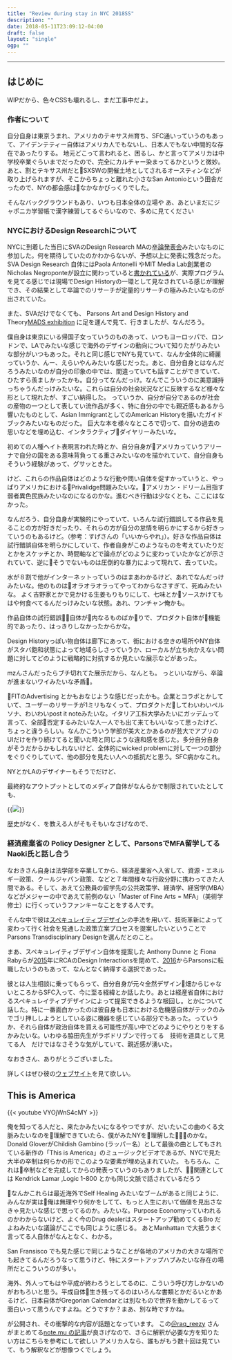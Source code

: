 ```yaml
---
title: "Review during stay in NYC 2018SS"
description: ""
date: 2018-05-11T23:09:12-04:00
draft: false
layout: "single"
ogp: ""
---
```

---

## はじめに
WIPだから、色々CSSも壊れるし、まだ工事中だよ。

### 作者について
自分自身は東京うまれ、アメリカのテキサス州育ち、SFC通いっていうのもあって、アイデンテティー自体はアメリカ人でもないし、日本人でもない中間的な存在であったりする。
地元どこって言われると、困るし、かと言ってアメリカは中学校卒業ぐらいまでだったので、完全にカルチャー染まってるかというと微妙。
あと、割とテキサス州だとSXSWの開催土地としてされるオースティンなどが取り上げられますが、そこからちょっと離れた小さなSan Antonioという田舎だったので、NYの都会感はなかなかびっくりでした。
  
そんなバックグラウンドもあり、いつも日本全体の立場や
あ、あといまだにジャポニカ学習帳で漢字練習してるぐらいなので、多めに見てください

### NYCにおけるDesign Researchについて
NYCに到着した当日にSVAのDesign Research MAの[卒論発表会](http://designresearch.sva.edu/public/sva-ma-design-research-thesis-presentations/)みたいなものに参加した。何を期待していたのかわからないが、予想以上に発表に残念だった。SVA Design Research 自体にはPaola Antonelli やMIT Media Lab創業者のNicholas Negroponteが設立に関わっていると[書かれている](http://designresearch.sva.edu/program/)が、実際プログラムを見てる感じでは現場でDesign Historyの一環として見なされている感じが理解でき、その結果として卒論でのリサーチが定量的リサーチの極みみたいなものが出されていた。

また、SVAだけでなくても、 Parsons Art and Design History and Theory[MADS exhibition](https://events.newschool.edu/event/art_and_design_history_and_theory_mads_exhibition) に足を運んで見て、行きましたが、なんだろう。

僕自身は東京にいる帰国子女っていうのものあって、いつもヨーロッパで、ロンドンで、LAでみたいな感じで海外のデザインの動向について知りたがりみたいな部分がいつもあった。それと同じ感じでNYも見ていて、なんか全体的に綺麗っていうか、んー、えらいやんみたいな感じだった。あと、自分自身とはなんだろうみたいなのが自分の印象の中では、間違っていても話すことができていて、ひたすら羨ましかったかも。自分ってなんだっけ。なんでこういうのに美意識持っちゃうんだっけみたいな。これらは自分の社会状況などに反映するなど様々な形として現れたが、すごい納得した。
っていうか、自分が自分であるのが社会の産物の一つとして表してい流作品が多く、特に自分の中でも親近感もあるから響いたものとして、Asian ImmigrantとしてのAmerican Historyを描いたガイドブックみたいなものだった。
巨大な本を様々なところで切って、自分の過去の思いなどを埋め込む、インタラクティブダイヤリーみたいな。

初めての人種ヘイト表現言われた時とか、自分自身がアメリカっていうアリーナで自分の国をある意味背負ってる重さみたいなのを描かれていて、自分自身もそういう経験があって、グサッときた。


けど、これらの作品自体はどのような行動や問い自体を促すかっていうと、やっぱりアメリカにおけるPrivalidge問題みたいな。アメリカン・ドリーム目指す弱者異色民族みたいなのになるのかな。進むべき行動は少なくとも、ここにはなかった。

なんだろう、自分自身が実験的にやっていて、いろんな試行錯誤してる作品を見ることの方が好きだったり、それらの方が自分の怠情を明らかにするから好きっていうのもあるけど。（参考：すげさんの「いいからやれ」）。好きな作品自体は試行錯誤自体を明らかにしていて、作者自身がこのようなものを考えていたりだとかをスケッチとか、時間軸などで論点がどのように変わっていたかなどが示されていて、逆にそうでないものは圧倒的な暴力によって現れて、去っていた。

水が８割で他がインターネットっていうのはまあわかるけど、あれでなんだっけみたいな。他のものはオラオラオラってやってわからなさすぎて、死ぬみたいな。
よく吉野家とかで見かける生姜もりもりにして、七味とかソースかけてもはや何食べてるんだっけみたいな状態。あれ、ワンチャン俺かも。


作品自体の試行錯誤自体が内なるものばかりで、プロダクト自体が機能的であったり、はっきりしなかったからかな。








Design Historyっぽい物自体は廊下にあって、街における空きの場所やNY自体がスタバ飽和状態によって地域らしさっていうか、ローカルが立ち向かえない問題に対してどのように戦略的に対抗するか見たいな展示などがあった。

mzんさんだったらブチ切れてた展示だから、なんとも。
っといいながら、卒論が進まないワイみたいな矛盾。

FITのAdvertising とかもおなじような感じだったかも。企業とコラボとかしていて、ユーザーのリサーチが1ミリもなくって、プロダクトだしてわいわいペルソナ、わいわいpost it noteみたいな。イタリア工科大学みたいにガッデムって言って、全部否定するみたいな人一人でも出て来てもいいなって思ったけど、ちょっと違うらしい。なんかこういう学部が美大とかあるのが芸大でアプリのUIだけを作り続けてると聞いた時と同じような違和感を感じた。多分自分自身がそうだからかもしれないけど、全体的にwicked problemに対して一つの部分をぐりぐりしていて、他の部分を見たい人への抵抗だと思う。SFC病かなこれ。





NYとかLAのデザイナーもそうでだけど、
  
最終的なアウトプットとしてのメディア自体がなんらかで制限されていたとしても、[](http://designresearch.sva.edu/research/power-is-boring/)

{{<img src="img/blog/18ss-nyc/sva-dr.jpg">}}

歴史がなく、を教える人がそもそもいなさげなので、

### 経済産業省の Policy Designer として、ParsonsでMFA留学してる Naoki氏と話し合う

なおきさん自身は法学部を卒業してから、経済産業省へ入省して、資源・エネルギー政策、クールジャパン政策、などと７年間様々な行政分野に携わってきた人間である。そして、あえて公務員の留学先の公共政策学、経済学、経営学(MBA）などがメジャーの中であえて前例のない「Master of Fine Arts = MFA」（美術学修士）に行くっていうファンキーなことをする人です。

そんな中で彼は[スペキュレイティブデザイン](http://10plus1.jp/monthly/2016/04/issue-01.php)の手法を用いて、技術革新によって変わって行く社会を見通した政策立案プロセスを提案したいということでParsons Transdisciplinary Designを選んだとのこと。 
  
まあ、スペキュレイティブデザイン自体を提案した Anthony Dunne と Fiona Rabyらが[2015](https://www.dezeen.com/2015/03/05/dunne-raby-step-down-design-interactions-royal-college-of-art-london/)年にRCAのDesign Interactionsを閉めて、[2016](https://www.newschool.edu/pressroom/pressreleases/2016/dunneandraby.html)からParsonsに転職したいうのもあって、なんとなく納得する選択であった。


彼とは人生相談に乗ってもらって、自分自身が元々全然デザイン畑からじゃないところからSFC入って、今に至る経緯とか話したり。あとは経産省自体におけるスペキュレイティブデザインによって提案できるような根回し。とかについて話した。特に一番面白かったのは彼自身も日本における危機感自体がテックのみでゴリ押ししようとしている姿に機器を感じている部分でもあった。っていうか、それら自体が政治自体を買える可能性が高い中でどのようにやりとりをするかみたいな。いわゆる脇田先生がラボドリブンで行ってる　技術を道具として見てる人　だけではなさそうな気がしていて、親近感が湧いた。

なおきさん、ありがとうございました。

詳しくはぜひ彼の[ウェブサイト](http://policy-designer.com/)を見て欲しい。

## This is America
{{< youtube VYOjWnS4cMY >}}

  
俺を知ってる人だと、来たかみたいになるやつですが、だいたいこの曲のくる文脈みたいなのを理解できていたら、僕がみたNYを理解したのかな。
Donald GloverがChildish Gambino (ラッパー名）として最後の曲としてもされている新作の「This is America」のミュージックビデオであるが、NYCで見た大半の卒制は何らかの形でこのような要素が埋め込まれていた。
もちろん、これは卒制などを完成してからの発表っていうのもありましたが、関連としては Kendrick Lamar ,Logic 1-800 とかも同じ文脈で話されているだろう

なんかこれらは最近海外でSelf Healing みたいなブームがあると同じように、みんなが実は俺は無理やり何かをしてて、もっと人生において価値を見出さなきゃ見たいな感じで思ってるのか。みたいな。Purpose Economyっていわれるのかわからないけど、よく今のDrug dealerはスタートアップ勧めてくるBro だよねみたいな議論がここでも同じように感じる。 
あとManhattan で大抵うまく言ってる人自体がなんとなく、わかる。

San Fransisco でも見た感じで同じようなことが各地のアメリカの大きな場所でも起きてるんだろうなって思うけど、特にスタートアップハブみたいな存在の場所だとこういうのが多い。


海外、外人ってもはや平成が終わろうとしてるのに、こういう呼び方しかないのがおもろいと思う。平成自体生き残ってるのはいろんな書類とかだるいとかあるけど、日本自体がGregorian Calendarとは別なもので世界を動かしてるって面白いって思うんですよね。どうですか？まあ、別な時ですかね。




が公開され、その衝撃的な内容が話題となっています。
この[＠raq_reezy](https://twitter.com/raq_reezy/) さんがまとめてる[note.mu の記事](https://note.mu/raplyric/n/nf7252f57bf5c)が良さげなので、さらに解釈が必要な方を知りたい方はこちらを参考にして欲しい
アメリカ人なら、誰もがもう数十回は見ていて、もう解釈などが想像つくでしょう。
